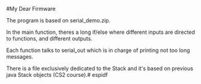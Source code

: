 #My Dear Firmware

The program is based on serial_demo.zip.

In the main function, theres a long if/else where different inputs are directed to functions, and different outputs.

Each function talks to serial_out which is in charge of printing not too long messages.

There is a file exclusively dedicated to the Stack and it's based on previous java Stack objects (CS2 course).#   e s p i d f  
 